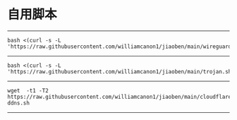 # 自用脚本


-------------------------------------------------------------------------------------------------------------

```
bash <(curl -s -L 'https://raw.githubusercontent.com/williamcanon1/jiaoben/main/wireguard.sh')

```

-------------------------------------------------------------------------------------------------------------

```
bash <(curl -s -L 'https://raw.githubusercontent.com/williamcanon1/jiaoben/main/trojan.sh')

```
------------------------------------------------------------------------------------------------------------

```
wget  -t1 -T2 https://raw.githubusercontent.com/williamcanon1/jiaoben/main/cloudflare-ddns.sh

```
-------------------------------------------------------------------------------------------------------------

